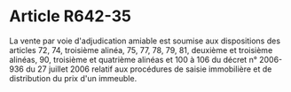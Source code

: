 # Article R642-35

La vente par voie d'adjudication amiable est soumise aux dispositions des articles 72, 74, troisième alinéa, 75, 77, 78, 79, 81, deuxième et troisième alinéas, 90, troisième et quatrième alinéas et 100 à 106 du décret n° 2006-936 du 27 juillet 2006 relatif aux procédures de saisie immobilière et de distribution du prix d'un immeuble.
